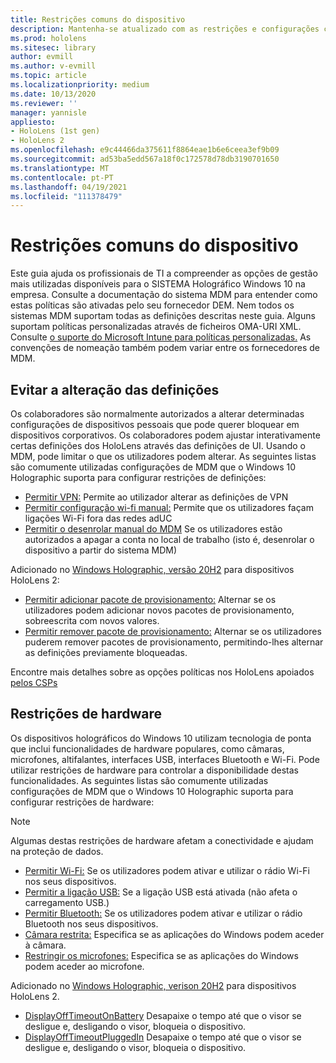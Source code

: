```yaml
---
title: Restrições comuns do dispositivo
description: Mantenha-se atualizado com as restrições e configurações comuns do dispositivo de realidade mista HoloLens.
ms.prod: hololens
ms.sitesec: library
author: evmill
ms.author: v-evmill
ms.topic: article
ms.localizationpriority: medium
ms.date: 10/13/2020
ms.reviewer: ''
manager: yannisle
appliesto:
- HoloLens (1st gen)
- HoloLens 2
ms.openlocfilehash: e9c44466da375611f8864eae1b6e6ceea3ef9b09
ms.sourcegitcommit: ad53ba5edd567a18f0c172578d78db3190701650
ms.translationtype: MT
ms.contentlocale: pt-PT
ms.lasthandoff: 04/19/2021
ms.locfileid: "111378479"
---
```

# <a name="common-device-restrictions"></a>Restrições comuns do dispositivo 

Este guia ajuda os profissionais de TI a compreender as opções de gestão mais utilizadas disponíveis para o SISTEMA Holográfico Windows 10 na empresa. Consulte a documentação do sistema MDM para entender como estas políticas são ativadas pelo seu fornecedor DEM. Nem todos os sistemas MDM suportam todas as definições descritas neste guia. Alguns suportam políticas personalizadas através de ficheiros OMA-URI XML. Consulte [o suporte do Microsoft Intune para políticas personalizadas.](https://docs.microsoft.com/mem/intune/configuration/custom-settings-windows-10) As convenções de nomeação também podem variar entre os fornecedores de MDM.

## <a name="prevent-changing-of-settings"></a>Evitar a alteração das definições
Os colaboradores são normalmente autorizados a alterar determinadas configurações de dispositivos pessoais que pode querer bloquear em dispositivos corporativos. Os colaboradores podem ajustar interativamente certas definições dos HoloLens através das definições de UI. Usando o MDM, pode limitar o que os utilizadores podem alterar. As seguintes listas são comumente utilizadas configurações de MDM que o Windows 10 Holographic suporta para configurar restrições de definições:
-   [Permitir VPN:](https://docs.microsoft.com/windows/client-management/mdm/policy-csp-settings#settings-allowvpn) Permite ao utilizador alterar as definições de VPN
-   [Permitir configuração wi-fi manual:](https://docs.microsoft.com/windows/client-management/mdm/policy-csp-wifi#wifi-allowmanualwificonfiguration) Permite que os utilizadores façam ligações Wi-Fi fora das redes adUC
-   [Permitir o desenrolar manual do MDM](https://docs.microsoft.com/windows/client-management/mdm/policy-csp-experience#experience-allowmanualmdmunenrollment) Se os utilizadores estão autorizados a apagar a conta no local de trabalho (isto é, desenrolar o dispositivo a partir do sistema MDM)

Adicionado no [Windows Holographic, versão 20H2](hololens-release-notes.md#windows-holographic-version-20h2) para dispositivos HoloLens 2:
- [Permitir adicionar pacote de provisionamento:](https://docs.microsoft.com/windows/client-management/mdm/policy-csp-security#security-allowaddprovisioningpackage) Alternar se os utilizadores podem adicionar novos pacotes de provisionamento, sobreescrita com novos valores.
- [Permitir remover pacote de provisionamento:](https://docs.microsoft.com/windows/client-management/mdm/policy-csp-security#security-allowremoveprovisioningpackage) Alternar se os utilizadores puderem remover pacotes de provisionamento, permitindo-lhes alternar as definições previamente bloqueadas.

Encontre mais detalhes sobre as opções políticas nos HoloLens apoiados [pelos CSPs](https://docs.microsoft.com/windows/client-management/mdm/policy-csps-supported-by-hololens2)

## <a name="hardware-restrictions"></a>Restrições de hardware
Os dispositivos holográficos do Windows 10 utilizam tecnologia de ponta que inclui funcionalidades de hardware populares, como câmaras, microfones, altifalantes, interfaces USB, interfaces Bluetooth e Wi-Fi. Pode utilizar restrições de hardware para controlar a disponibilidade destas funcionalidades.
As seguintes listas são comumente utilizadas configurações de MDM que o Windows 10 Holographic suporta para configurar restrições de hardware:

> [!NOTE]
> Algumas destas restrições de hardware afetam a conectividade e ajudam na proteção de dados.

-   [Permitir Wi-Fi:](https://docs.microsoft.com/windows/client-management/mdm/policy-csp-wifi#wifi-allowwifi) Se os utilizadores podem ativar e utilizar o rádio Wi-Fi nos seus dispositivos.
-   [Permitir a ligação USB:](https://docs.microsoft.com/windows/client-management/mdm/policy-csp-connectivity#connectivity-allowusbconnection) Se a ligação USB está ativada (não afeta o carregamento USB.)
-   [Permitir Bluetooth:](https://docs.microsoft.com/windows/client-management/mdm/policy-csp-connectivity#connectivity-allowbluetooth) Se os utilizadores podem ativar e utilizar o rádio Bluetooth nos seus dispositivos.
-   [Câmara restrita:](https://docs.microsoft.com/windows/client-management/mdm/policy-csp-privacy#privacy-letappsaccesscamera) Especifica se as aplicações do Windows podem aceder à câmara.
-   [Restringir os microfones:](https://docs.microsoft.com/windows/client-management/mdm/policy-csp-privacy#privacy-letappsaccessmicrophone) Especifica se as aplicações do Windows podem aceder ao microfone.

Adicionado no [Windows Holographic, verison 20H2](hololens-release-notes.md#windows-holographic-version-20h2) para dispositivos HoloLens 2. 
- [DisplayOffTimeoutOnBattery](https://docs.microsoft.com/windows/client-management/mdm/policy-csp-power#power-displayofftimeoutonbattery) Desapaixe o tempo até que o visor se desligue e, desligando o visor, bloqueia o dispositivo. 
- [DisplayOffTimeoutPluggedIn](https://docs.microsoft.com/windows/client-management/mdm/policy-csp-power#power-displayofftimeoutpluggedin) Desapaixe o tempo até que o visor se desligue e, desligando o visor, bloqueia o dispositivo. 
